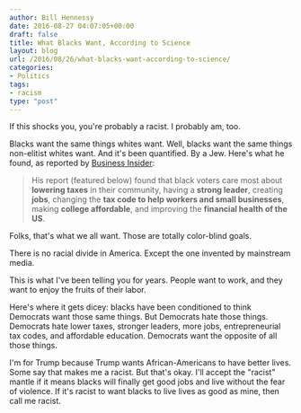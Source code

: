 ```yaml
---
author: Bill Hennessy
date: 2016-08-27 04:07:05+00:00
draft: false
title: What Blacks Want, According to Science
layout: blog
url: /2016/08/26/what-blacks-want-according-to-science/
categories:
- Politics
tags:
- racism
type: "post"
---
```


If this shocks you, you're probably a racist. I probably am, too.

Blacks want the same things whites want. Well, blacks want the same things non-elitist whites want. And it's been quantified. By a Jew. Here's what he found, as reported by [Business Insider](https://www.businessinsider.com/howard-moskowitz-donald-trump-2016-8/#-4):



> His report (featured below) found that black voters care most about **lowering taxes** in their community, having a **strong leader**, creating **jobs**, changing the **tax code to help workers and small businesses**, making **college affordable**, and improving the **financial health of the US**.



Folks, that's what we all want. Those are totally color-blind goals.

There is no racial divide in America. Except the one invented by mainstream media.

This is what I've been telling you for years. People want to work, and they want to enjoy the fruits of their labor.

Here's where it gets dicey: blacks have been conditioned to think Democrats want those same things. But Democrats hate those things. Democrats hate lower taxes, stronger leaders, more jobs, entrepreneurial tax codes, and affordable education. Democrats want the opposite of all those things.

I'm for Trump because Trump wants African-Americans to have better lives. Some say that makes me a racist. But that's okay. I'll accept the "racist" mantle if it means blacks will finally get good jobs and live without the fear of violence. If it's racist to want blacks to live lives as good as mine, then call me racist.


